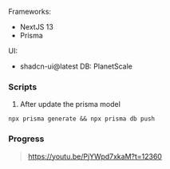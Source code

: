 Frameworks:

- NextJS 13
- Prisma

UI:
- shadcn-ui@latest
DB: PlanetScale


### Scripts

1. After update the prisma model

`npx prisma generate && npx prisma db push`

### Progress
> https://youtu.be/PjYWpd7xkaM?t=12360